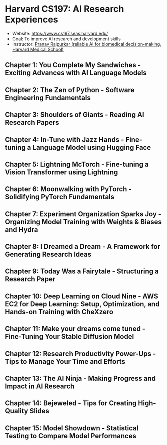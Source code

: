 # Harvard CS197: AI Research Experiences
- Website: https://www.cs197.seas.harvard.edu/
- Goal: To improve AI research and development skills
- Instructor: [Pranav Rajpurkar (reliable AI for biomedical decision-making, Harvard Medical School)](https://dbmi.hms.harvard.edu/people/pranav-rajpurkar)
## Chapter 1: You Complete My Sandwiches - Exciting Advances with AI Language Models
## Chapter 2: The Zen of Python - Software Engineering Fundamentals
## Chapter 3: Shoulders of Giants - Reading AI Research Papers
## Chapter 4: In-Tune with Jazz Hands - Fine-tuning a Language Model using Hugging Face
## Chapter 5: Lightning McTorch - Fine-tuning a Vision Transformer using Lightning
## Chapter 6: Moonwalking with PyTorch - Solidifying PyTorch Fundamentals 
## Chapter 7: Experiment Organization Sparks Joy - Organizing Model Training with Weights & Biases and Hydra
## Chapter 8: I Dreamed a Dream - A Framework for Generating Research Ideas
## Chapter 9: Today Was a Fairytale - Structuring a Research Paper
## Chapter 10: Deep Learning on Cloud Nine - AWS EC2 for Deep Learning: Setup, Optimization, and Hands-on Training with CheXzero
## Chapter 11: Make your dreams come tuned - Fine-Tuning Your Stable Diffusion Model
## Chapter 12: Research Productivity Power-Ups - Tips to Manage Your Time and Efforts
## Chapter 13: The AI Ninja - Making Progress and Impact in AI Research
## Chapter 14: Bejeweled - Tips for Creating High-Quality Slides
## Chapter 15: Model Showdown - Statistical Testing to Compare Model Performances   

